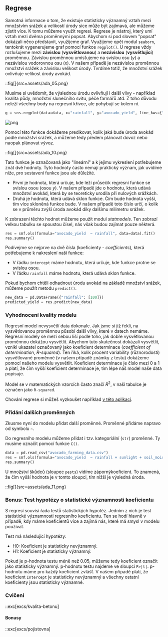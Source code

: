 ## Regrese

Samotná informace o tom, že existuje statisticky významný vztah mezi množstvím srážek a velikostí úrody sice může být zajímavá, ale můžeme zjistit více. K tomu můžeme využít regresi. Regrese je nástroj, který umí vztah mezi dvěma proměnnými popsat. Abychom si pod slovem "popsat" dokázali něco představit, využijeme graf. Využijeme opět modul `seaborn`, tentokrát vygenerujeme graf pomocí funkce `regplot()`. U regrese vždy rozlušujeme mezi **závislou** (**vysvětlovanou**) a **nezávislou** (**vysvětlující**) proměnnou. Závislou proměnnou umísťujeme na svislou osu (*y*) a nezávislou vodorovnou osu (*x*). V našem případě je nezávislou proměnnou množství srážek a závislou velikost úrody. Tvrdíme totiž, že množství srážek ovlivňuje velikost úrody avokád.

::fig[]{src=assets/ada_05.png}

Musíme si uvědomit, že výslednou úrodu ovlivňují i další vlivy - například kvalita půdy, množství slunečního svitu, péče farmářů atd. Z toho důvodu neleží všechny body na regresní křivce, ale pohybují se kolem ní.

```python
g = sns.regplot(data=data, x="rainfall", y="avocado_yield", line_kws={"color": "red"}, ci=None)
```

![png](statistika-2_files/statistika-2_13_0.png)


Pomocí této funkce dokážeme predikovat, kolik jaká bude úroda avokád podle množství srážek, a můžeme tedy předem plánovat dovoz nebo naopak plánovat vývoz.

::fig[]{src=assets/ada_10.png}

Tato funkce je označovaná jako "lineární" a k jejímu vykreslení potřebujeme znát dvě hodnoty. Tyto hodnoty často nemají praktický význam, jak uvidíme níže, pro sestavení funkce jsou ale důležité.

- První je hodnota, která určuje, kde leží průsečík regresní funkce se svislou osou (osou *y*). V našem případě jde o hodnotu, která udává množství avokád, která by se teoreticky urodila při nulových srážkách.
- Druhá je hodnota, která udává sklon funkce. Čím bude hodnota vyšší, tím více skloněná funkce bude. V našem případě toto číslo určí, o kolik se v průměru zvýší úroda avokád díky dalšímu milimetru srážek.

K zobrazení těchto hodnot můžeme použít modul *statmodels*. Ten zobrazí velkou tabulku se spoustou čísel, nás však budou zajímat pouze některá.

```python
res = smf.ols(formula="avocado_yield  ~ rainfall", data=data).fit()
res.summary()
```

Podívejme se nejprve na dvě čísla (koeficienty - *coefficients*), která potřebujeme k nakreslení naší funkce:

- V řádku `intercept` máme hodnotu, která určuje, kde funkce protne se svislou osou.
- V řádku `rainfall` máme hodnotu, která udává sklon funkce.

Pokud bychom chtěli odhadnout úrodu avokád na základě množství srážek, můžeme použít metodu `predict()`.

```python
new_data = pd.DataFrame({"rainfall": [100]})
predicted_yield = res.predict(new_data)
```

### Vyhodnocení kvality modelu

Regresní model nevysvětlí data dokonale. Jak jsme si již řekli, na vysvětlovanou proměnnou působí další vlivy, které v datech nemáme. Regresní modely se mezi sebou liší podle toho, jak dobře vysvětlovanou proměnnou dokážou vysvětlit. Abychom tuto skutečnost dokázali vysvětlit, vznikl ukazatel označovaný jako koeficient determinace (*coefficient of determination*, *R-squared*). Ten říká, kolik procent variability (různorodosti) vysvětlované proměnné (v našem případě známky z testu) dokážeme pomocí našeho modelu vysvětlit. Koeficient determinace je číslo mezi 0 a 1 a platí, že čím vyšší koeficient determinace je, tím lépe náš model naše data popisuje.

Model se v matematických vzorcích často značí $R^2$, v naší tabulce je označen jako `R-squared`.

Chování regrese si můžeš vyzkoušet například [v této aplikaci](https://observablehq.com/@yizhe-ang/interactive-visualization-of-linear-regression).

### Přidání dalších proměnných

Zkusme nyní do modelu přidat další proměnné. Proměnné přidáme napravo od symbolu `~`.

Do regresního modelu můžeme přidat i tzv. kategoriální (`str`) proměnné. Ty musíme označit pomocí funkce `C()`.

```python
data = pd.read_csv("avocado_farming_data.csv")
res = smf.ols(formula="avocado_yield  ~ rainfall + sunlight + soil_moisture + pests + C(regions)", data=data).fit()
res.summary()
```

U množství škůdců (sloupec `pests`) vidíme zápornýkoeficient. To znamená, že čím vyšší hodnota je v tomto sloupci, tím nižší je výsledná úroda.

::fig[]{src=assets/ada_11.png}

### Bonus: Test hypotézy o statistické významnosti koeficientu

S regresí souvisí řada testů statistických hypotéz. Jedním z nich je test statistické významnosti regresního koeficientu. Ten se hodí hlavně v případě, kdy máme koeficientů více a zajímá nás, které má smysl v modelu používat.

Test má následující hypotézy:

- H0: Koeficient je statisticky nevýznamný.
- H1: Koeficient je statisticky významný.

Pokud je p-hodnota testu méně než 0.05, můžeme tedy koeficient označit jako statisticky významný. p-hodnotu testu najdeme ve sloupci `P>|t|`. p-hodnotu máme pro každý koeficient zvlášť. V našem případě platí, že koeficient `Intercept` je statisticky nevýznamný a všechny ostatní koeficienty jsou statisticky významné.

### Cvičení

::exc[excs/kvalita-betonu]

#### Bonusy

::exc[excs/pojistovna]
